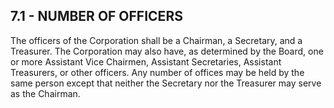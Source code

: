 ## **7.1 - NUMBER OF OFFICERS**

The officers of the Corporation shall be a Chairman, a Secretary, and a Treasurer. The Corporation may also have, as determined by the Board, one or more Assistant Vice Chairmen, Assistant Secretaries, Assistant Treasurers, or other officers. Any number of offices may be held by the same person except that neither the Secretary nor the Treasurer may serve as the Chairman.

